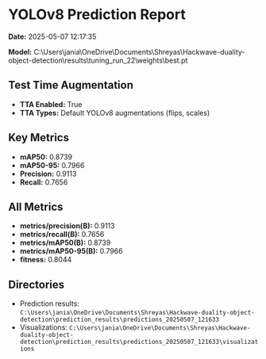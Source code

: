 # YOLOv8 Prediction Report

**Date:** 2025-05-07 12:17:35

**Model:**  C:\Users\jania\OneDrive\Documents\Shreyas\Hackwave-duality-object-detection\results\tuning_run_22\weights\best.pt

## Test Time Augmentation

* **TTA Enabled:** True
* **TTA Types:** Default YOLOv8 augmentations (flips, scales)

## Key Metrics

* **mAP50:** 0.8739
* **mAP50-95:** 0.7966
* **Precision:** 0.9113
* **Recall:** 0.7656

## All Metrics

* **metrics/precision(B):** 0.9113
* **metrics/recall(B):** 0.7656
* **metrics/mAP50(B):** 0.8739
* **metrics/mAP50-95(B):** 0.7966
* **fitness:** 0.8044

## Directories

* Prediction results: `C:\Users\jania\OneDrive\Documents\Shreyas\Hackwave-duality-object-detection\prediction_results\predictions_20250507_121633`
* Visualizations: `C:\Users\jania\OneDrive\Documents\Shreyas\Hackwave-duality-object-detection\prediction_results\predictions_20250507_121633\visualizations`
